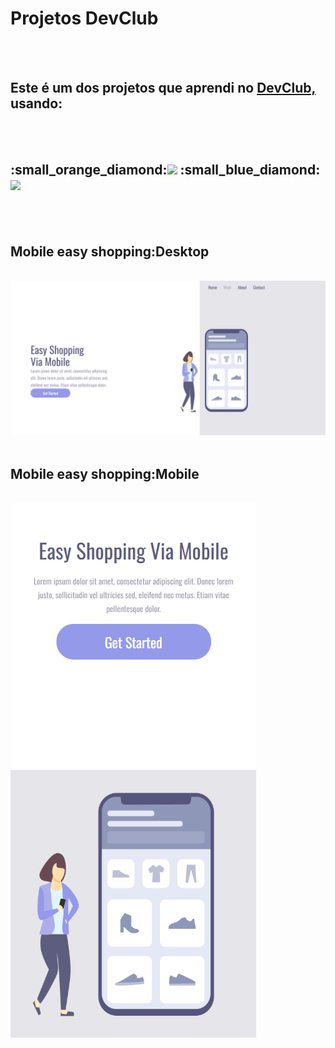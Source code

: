 <h1> Projetos DevClub</h1>
<br>
<br>
<h2>Este é um dos projetos que aprendi no <a href="https://www.devclub.com.br/">DevClub,</a> usando:</h2>
<br>
<br>
<h2>:small_orange_diamond:<img src="https://img.shields.io/badge/HTML5-E34F26?style=for-the-badge&logo=html5&logoColor=white">
:small_blue_diamond:<img src="https://img.shields.io/badge/CSS3-1572B6?style=for-the-badge&logo=css3&logoColor=white"></h2>
<br>
<br>
<h2> Mobile easy shopping:Desktop </h2>
<br>
<img src="https://github.com/Dhiego-Oliveira19/DevClub/blob/main/assets/img/desktop%20easy%20shopping.png?raw=true">
<br>
<br>
<h2>Mobile easy shopping:Mobile</h2>
<br>
<img src="https://github.com/Dhiego-Oliveira19/DevClub/blob/main/assets/img/mobile%20easy%20shopping.png?raw=true">

